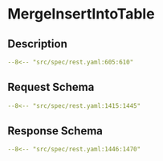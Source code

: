 # MergeInsertIntoTable

## Description

```yaml
--8<-- "src/spec/rest.yaml:605:610"
```

## Request Schema

```yaml
--8<-- "src/spec/rest.yaml:1415:1445"
```
## Response Schema

```yaml
--8<-- "src/spec/rest.yaml:1446:1470"
```
